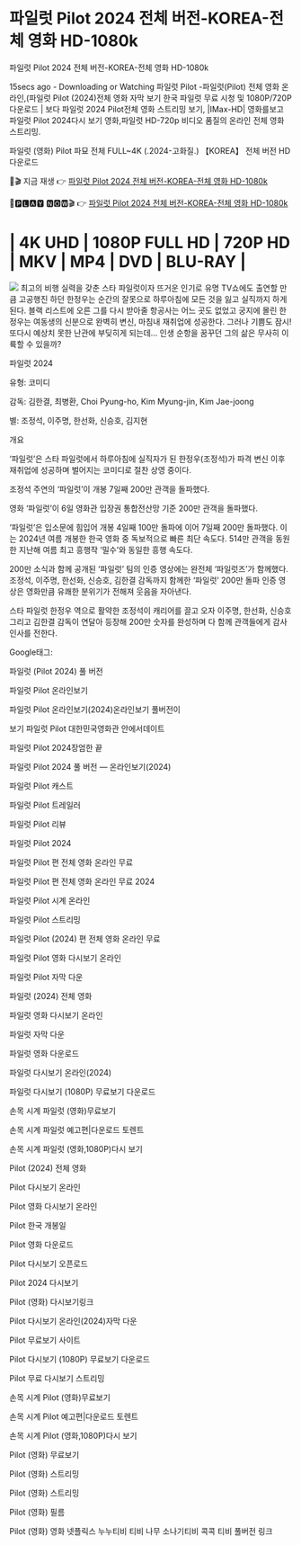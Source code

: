 # 파일럿 Pilot 2024 전체 버전-KOREA-전체 영화 HD-1080k

파일럿 Pilot 2024 전체 버전-KOREA-전체 영화 HD-1080k

15secs ago - Downloading or Watching 파일럿 Pilot -파일럿(Pilot) 전체 영화 온라인,(파일럿 Pilot (2024)전체 영화 자막 보기 한국 파일럿 무료 시청 및 1080P/720P 다운로드 | 보다 파일럿 2024 Pilot전체 영화 스트리밍 보기, |IMax-HD| 영화를보고 파일럿 Pilot 2024다시 보기 영화,파일럿 HD-720p 비디오 품질의 온라인 전체 영화 스트리밍.

파일럿 (영화) Pilot 파묘 전체 FULL~4K (.2024-고화질.) 【KOREA】 전체 버전 HD 다운로드

🔴🎬 지금 재생 👉  [파일럿 Pilot 2024 전체 버전-KOREA-전체 영화 HD-1080k](https://ranzmovie.com/ko/movie/965094/Pilot)

🔴🅿🅻🅰🆈 🅽🅾🆆🎬 👉  [파일럿 Pilot 2024 전체 버전-KOREA-전체 영화 HD-1080k](https://ranzmovie.com/en/movie/965094/Pilot)

<h1>| 4K UHD | 1080P FULL HD | 720P HD | MKV | MP4 | DVD | BLU-RAY |</h1>
<img src="https://m.media-amazon.com/images/M/MV5BZWVkY2IzOWYtNzNmNi00NGYwLWJhMjAtNTBjYTIzNzMwZjA3XkEyXkFqcGc@._V1_.jpg" />
최고의 비행 실력을 갖춘 스타 파일럿이자 뜨거운 인기로 유명 TV쇼에도 출연할 만큼 고공행진 하던 한정우는 순간의 잘못으로 하루아침에 모든 것을 잃고 실직까지 하게 된다. 블랙 리스트에 오른 그를 다시 받아줄 항공사는 어느 곳도 없었고 궁지에 몰린 한정우는 여동생의 신분으로 완벽히 변신, 마침내 재취업에 성공한다. 그러나 기쁨도 잠시! 또다시 예상치 못한 난관에 부딪히게 되는데… 인생 순항을 꿈꾸던 그의 삶은 무사히 이륙할 수 있을까?

파일럿 2024

유형: 코미디

감독: 김한결, 최병환, Choi Pyung-ho, Kim Myung-jin, Kim Jae-joong

별: 조정석, 이주명, 한선화, 신승호, 김지현

개요

‘파일럿’은 스타 파일럿에서 하루아침에 실직자가 된 한정우(조정석)가 파격 변신 이후 재취업에 성공하며 벌어지는 코미디로 절찬 상영 중이다.

조정석 주연의 ‘파일럿’이 개봉 7일째 200만 관객을 돌파했다.

영화 ‘파일럿’이 6일 영화관 입장권 통합전산망 기준 200만 관객을 돌파했다.

‘파일럿’은 입소문에 힘입어 개봉 4일째 100만 돌파에 이어 7일째 200만 돌파했다. 이는 2024년 여름 개봉한 한국 영화 중 독보적으로 빠른 최단 속도다. 514만 관객을 동원한 지난해 여름 최고 흥행작 ‘밀수’와 동일한 흥행 속도다.

200만 소식과 함께 공개된 ‘파일럿’ 팀의 인증 영상에는 완전체 ‘파일럿즈’가 함께했다. 조정석, 이주명, 한선화, 신승호, 김한결 감독까지 함께한 ‘파일럿’ 200만 돌파 인증 영상은 영화만큼 유쾌한 분위기가 전해져 웃음을 자아낸다.

스타 파일럿 한정우 역으로 활약한 조정석이 캐리어를 끌고 오자 이주명, 한선화, 신승호 그리고 김한결 감독이 연달아 등장해 200만 숫자를 완성하며 다 함께 관객들에게 감사 인사를 전한다.

Google태그:

파일럿 (Pilot 2024) 풀 버전

파일럿 Pilot 온라인보기

파일럿 Pilot 온라인보기(2024)온라인보기 풀버전이

보기 파일럿 Pilot 대한민국영화관 안에서데이트

파일럿 Pilot 2024장엄한 끝

파일럿 Pilot 2024 풀 버전 — 온라인보기(2024)

파일럿 Pilot 캐스트

파일럿 Pilot 트레일러

파일럿 Pilot 리뷰

파일럿 Pilot 2024

파일럿 Pilot 편 전체 영화 온라인 무료

파일럿 Pilot 편 전체 영화 온라인 무료 2024

파일럿 Pilot 시계 온라인

파일럿 Pilot 스트리밍

파일럿 Pilot (2024) 편 전체 영화 온라인 무료

파일럿 Pilot 영화 다시보기 온라인

파일럿 Pilot 자막 다운

파일럿 (2024) 전체 영화

파일럿 영화 다시보기 온라인

파일럿 자막 다운

파일럿 영화 다운로드

파일럿 다시보기 온라인(2024)

파일럿 다시보기 (1080P) 무료보기 다운로드

손목 시계 파일럿 (영화)무료보기

손목 시계 파일럿 예고편|다운로드 토렌트

손목 시계 파일럿 (영화,1080P)다시 보기

Pilot (2024) 전체 영화

Pilot 다시보기 온라인

Pilot 영화 다시보기 온라인

Pilot 한국 개봉일

Pilot 영화 다운로드

Pilot 다시보기 오픈로드

Pilot 2024 다시보기

Pilot (영화) 다시보기링크

Pilot 다시보기 온라인(2024)자막 다운

Pilot 무료보기 사이트

Pilot 다시보기 (1080P) 무료보기 다운로드

Pilot 무료 다시보기 스트리밍

손목 시계 Pilot (영화)무료보기

손목 시계 Pilot 예고편|다운로드 토렌트

손목 시계 Pilot (영화,1080P)다시 보기

Pilot (영화) 무료보기

Pilot (영화) 스트리밍

Pilot (영화) 스트리밍

Pilot (영화) 필름

Pilot (영화) 영화 넷플릭스 누누티비 티비 나무 소나기티비 콕콕 티비 풀버전 링크
